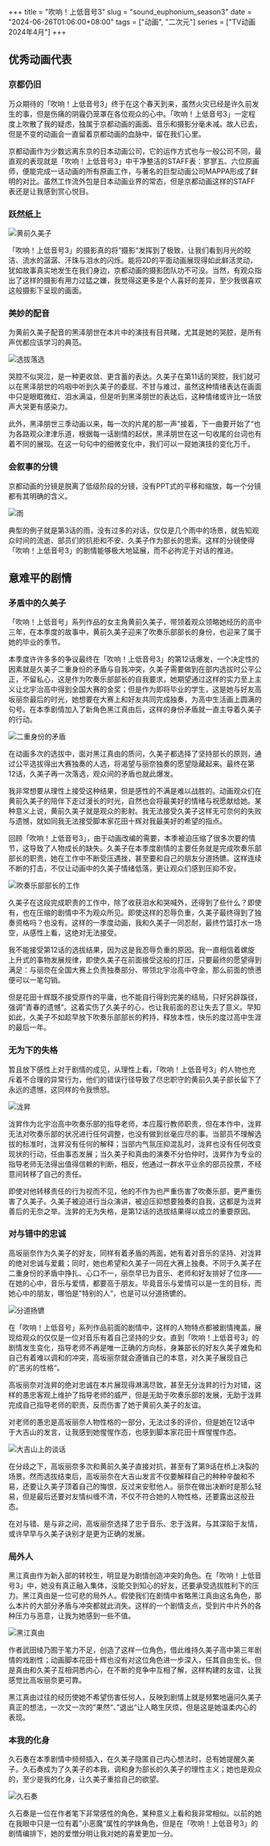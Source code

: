 +++
title = "吹响！上低音号3"
slug = "sound_euphonium_season3"
date = "2024-06-26T01:06:00+08:00"
tags = ["动画", "二次元"]
series = ["TV动画 2024年4月"]
+++
## 优秀动画代表
### 京都仍旧
万众期待的「吹响！上低音号3」终于在这个春天到来，虽然火灾已经是许久前发生的事，但是伤痛的阴霾仍笼罩在各位观众的心中。「吹响！上低音号3」一定程度上吹散了我的疑虑，独属于京都动画的画面、音乐和摄影分毫未减。故人已去，但是不变的动画会一直留着京都动画的血脉中，留在我们心里。

京都动画作为少数远离东京的日本动画公司，它的运作方式也与一般公司不同，最直观的表现就是「吹响！上低音号3」中干净整洁的STAFF表：寥寥五、六位原画师，便能完成一话动画的所有原画工作，与著名的巨型动画公司MAPPA形成了鲜明的对比。虽然工作流外包是日本动画业界的常态，但是京都动画这样的STAFF表还是让我感到赏心悦目。

### 跃然纸上
![黄前久美子](01.avif "黄前久美子")

「吹响！上低音号3」的摄影真的将”摄影“发挥到了极致，让我们看到月光的皎洁、流水的潺潺、汗珠与泪水的闪烁。能将2D的平面动画展现得如此鲜活灵动，犹如故事真实地发生在我们身边，京都动画的摄影团队功不可没。当然，有观众指出了这样的摄影有用力过猛之嫌，我觉得这更多是个人喜好的差异，至少我很喜欢这般摄影下呈现的画面。

### 美妙的配音
为黄前久美子配音的黑泽朋世在本片中的演技有目共睹，尤其是她的哭腔，是所有声优都应该学习的典范。

![选拔落选](02.avif "选拔落选")

哭腔不似哭泣，是一种更收敛、更含蓄的表达。久美子在第11话的哭腔，我们就可以在黑泽朋世的呜咽中听到久美子的委屈、不甘与难过，虽然这种情绪表达在画面中只是眼眶微红、泪水满溢，但是听到黑泽朋世的表达后，这种情绪或许比一场放声大哭更有感染力。

此外，黑泽朋世三季动画以来，每一次的片尾的那一声”接着，下一曲要开始了“也为各路观众津津乐道，根据每一话剧情的起伏，黑泽朋世在这一句收尾的台词也有着不同的展现。在这一句句中的细微变化中，我们可以一窥她演技的变化万千。


### 会叙事的分镜
京都动画的分镜是脱离了低级阶段的分镜，没有PPT式的平移和缩放，每一个分镜都有其明确的含义。

![雨](03.avif "雨")

典型的例子就是第3话的雨，没有过多的对话，仅仅是几个雨中的场景，就告知观众时间的流逝、部员们的抗拒和不安、久美子作为部长的思索。这样的分镜使得「吹响！上低音号3」的剧情能够极大地延展，而不必拘泥于对话的推进。

## 意难平的剧情
### 矛盾中的久美子
「吹响！上低音号」系列作品的女主角黄前久美子，带领着观众领略她经历的高中三年，在本季度的故事中，黄前久美子迎来了吹奏乐部部长的身份，也迎来了属于她的毕业的季节。

本季度许许多多的争议最终在「吹响！上低音号3」的第12话爆发，一个决定性的因素就是久美子二重身份的矛盾与自我冲突，久美子需要做到在部内选拔时公平公正，不留私心，这是作为吹奏乐部部长的自我要求，她期望通过这样的实力至上主义让北宇治高中得到全国大赛的金奖；但是作为即将毕业的学生，这是她与好友高坂丽奈最后的时光，她想要在大赛上和好友共同完成独奏，为高中生活画上圆满的句号。在本季剧情加入了新角色黑江真由后，这样的身份矛盾就一直主导着久美子的行动。

![二重身份的矛盾](04.avif "二重身份的矛盾")

在动画多次的选拔中，面对黑江真由的质问，久美子都选择了坚持部长的原则，通过公平选拔得出大赛独奏的人选，将渴望与丽奈独奏的愿望隐藏起来。最终在第12话，久美子再一次落选，观众间的矛盾也就此爆发。

我非常想要从理性上接受这种结果，但是感性的不满是难以战胜的。动画观众们在黄前久美子的陪伴下走过漫长的时光，自然也会将最美好的情绪与祝愿献给她。某种意义上说，黄前久美子就是观众的影射。我无法接受久美子这样无可奈何的失败与遗憾，就如同我无法接受脚本家花田十辉对我最美好的希望的指点。

回顾「吹响！上低音号3」，由于动画改编的需要，本季被迫压缩了很多次要的情节，这导致了人物成长的缺失。久美子在本季度剧情的主要任务就是完成吹奏乐部部长的职责，她在工作中不断受压遇挫，甚至要和自己的朋友分道扬镳。这样连续不断的打击，不仅让动画中的久美子情绪低落，更让观众们感到压抑不安。

![吹奏乐部部长的工作](05.avif "吹奏乐部部长的工作")

久美子在这段完成职责的工作中，除了收获泪水和哭喊外，还得到了些什么？即使有，也在压缩的剧情中不为观众所见。即使这样的忍辱负重，久美子最终得到了独奏资格吗？也没有。这样的一季度动画，我和久美子一同忍耐，最终竹篮打水一场空，从感性上看，这绝对无法接受。

我不能接受第12话的选拔结果，因为这是我忍辱负重的原因。我一直相信着螺旋上升式的事物发展规律，即使久美子在前面接受这般的打压，只要最终的愿望得到满足：与丽奈在全国大赛上负责独奏部分、带领北宇治高中夺金，那么前面的愤懑便可以一笔勾销。

但是花田十辉既不接受原作的平庸，也不能自行得到完美的结局，只好另辟蹊径，强调”青春的遗憾“。这着实伤了久美子的心，也让我前面的忍让失去了意义。早知如此，久美子不如趁早放下吹奏乐部部长的矜持，释放本性，快乐的度过高中生涯的最后一年。

### 无为下的失格
暂且放下感性上对于剧情的成见，从理性上看，「吹响！上低音号3」的人物也充斥着不合理的异常行为，他们的错误行径导致了尽忠职守的黄前久美子部长留下了永远的遗憾，这同样的令我愤怒。

![泷昇](06.avif "泷昇")

泷昇作为北宇治高中吹奏乐部的指导老师，本应履行教师职责，但在本作中，泷昇无法对吹奏乐部的状况进行任何调整，也没有做到丝毫应尽的事。当部员不理解选拔的标准时，泷昇没有任何的解释；当部内气氛压抑混乱时，泷昇也没有任何改变现状的行动，任由事态发展；当久美子和真由的演奏不分伯仲时，泷昇作为专业的指导老师无法得出值得信赖的判断，相反，他通过一群水平业余的部员投票，不经意间转移了自己的责任。

即使对他转移责任的行为视而不见，他的不作为也严重伤害了吹奏乐部，更严重伤害了久美子。久美子被迫进行当众演讲，被迫压抑想要独奏的自我，这都是为泷昇善后的无奈之举。泷昇的无为失格，是第12话的选拔结果得以成立的重要原因。

### 对与错中的忠诚
高坂丽奈作为久美子的好友，同样有着矛盾的两面，她有着对音乐的坚持、对泷昇的绝对忠诚与爱戴；同时，她也希望和久美子一同在大赛上独奏。不同于久美子在二重身份的矛盾中挣扎、心口不一，丽奈早已为音乐、老师和好友排好了位序——在她的心中，音乐与爱情，都要高于朋友。毕竟音乐与爱情可以是一生的目标，而她心中的朋友，哪怕是”特别的人“，也是可以分道扬镳的。

![分道扬镳](07.avif "分道扬镳")

在「吹响！上低音号」系列作品前面的剧情中，这样的人物特点都被剧情掩盖，展现给观众的仅仅是一位对音乐有着自己坚持的少女。直到「吹响！上低音号3」的剧情发生变化，指导老师不再是唯一正确的方向标，身兼部长的好友久美子难免和自己有着难以调和的冲突，高坂丽奈就会遵循自己的本意，对久美子展现自己的”恶劣的性格“。

高坂丽奈对泷昇的绝对忠诚在本片展现得淋漓尽致，甚至无分泷昇的行为对错，这样的愚忠客观上维护了指导老师的威严，但是无助于吹奏乐部的发展，无助于泷昇完成自己指导老师的职责，反而伤害了她于黄前久美子的友谊。

对老师的愚忠是高坂丽奈人物性格的一部分，无法过多的评价，但是她在12话中于大吉山的发言，让我感到她惺惺作态，也感到脚本家花田十辉惺惺作态。

![大吉山上的谈话](08.avif "大吉山上的谈话")

在分歧之下，高坂丽奈多次和黄前久美子直接对抗，甚至有了第9话在桥上决裂的场景。然而选拔结束后，高坂丽奈在大吉山发言不仅要解释自己的种种辛酸和不易，还要让久美子顶着自己的悔恨，反过来安慰他人。丽奈在做出决断时是那么轻易，但是最后还要对友情纠缠不清，不仅不符合她的人物性格，还要露出这般丑态。

在对与错、是与非之间，高坂丽奈选择了忠于音乐、忠于泷昇。与其深陷于友情，或许早早与久美子诀别才是更为正确的发展。

### 局外人
黑江真由作为新入部的转校生，明显是为剧情创造冲突的角色。在「吹响！上低音号3」中，她没有真正融入集体，没能交到知心的好友，还要承受选拔胜利下的压力。黑江真由是一位可悲的局外人。假使我们在剧情中省略黑江真由这名角色，那么本片的大部分矛盾与冲突都就此消失。这样的一个剧情支点，受到片中片外的各种压力与恶意，让我为她感到一些不值。

![黑江真由](09.avif "黑江真由")

作者武田绫乃囿于笔力不足，创造了这样一位角色，借此维持久美子高中第三年剧情的戏剧性；动画脚本花田十辉也没有对这位角色进一步深入，任其自由生长。但是真由和久美子互相洞悉内心，在不断的竞争中互相了解，这样构建的友谊，让我感觉比高坂丽奈更可靠。

黑江真由过往的经历使她不希望伤害任何人，反映到剧情上就是频繁地逼问久美子真正的想法，一次又一次的”果然“、”退出“让人略生厌烦，但是这是她温柔内心的表现。

### 本我的化身
久石奏在本季剧情中频频插入，在久美子隐匿自己内心想法时，总有她提醒久美子。久石奏成为了久美子的本我，调和身为部长的久美子的理性主义；她也是观众的，至少是我的化身，让久美子重拾自己的欲望。

![久石奏](10.avif "久石奏")

久石奏是一位在作者笔下非常感性的角色，某种意义上看和我非常相似。以前的她在我眼中只是一位有着”小恶魔“属性的学妹角色，但是在「吹响！上低音号3」的剧情编排下，她的爱憎分明让我对她的喜爱更加一分。
